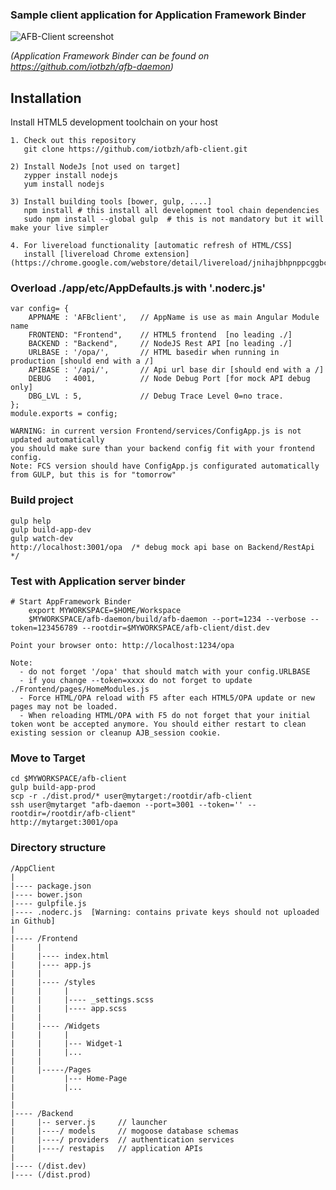 ### Sample client application for Application Framework Binder

![AFB-Client screenshot](http://iot.bzh/images/afb-client.jpg)

_(Application Framework Binder can be found on https://github.com/iotbzh/afb-daemon)_

## Installation

Install HTML5 development toolchain on your host

    1. Check out this repository
       git clone https://github.com/iotbzh/afb-client.git

    2) Install NodeJs [not used on target] 
       zypper install nodejs
       yum install nodejs

    3) Install building tools [bower, gulp, ....]
       npm install # this install all development tool chain dependencies
       sudo npm install --global gulp  # this is not mandatory but it will make your live simpler

    4. For livereload functionality [automatic refresh of HTML/CSS]
       install [livereload Chrome extension](https://chrome.google.com/webstore/detail/livereload/jnihajbhpnppcggbcgedagnkighmdlei)


### Overload ./app/etc/AppDefaults.js with '.noderc.js'
    var config= {
        APPNAME : 'AFBclient',   // AppName is use as main Angular Module name
        FRONTEND: "Frontend",    // HTML5 frontend  [no leading ./]
        BACKEND : "Backend",     // NodeJS Rest API [no leading ./]
        URLBASE : '/opa/',       // HTML basedir when running in production [should end with a /]
        APIBASE : '/api/',       // Api url base dir [should end with a /]
        DEBUG   : 4001,          // Node Debug Port [for mock API debug only]
        DBG_LVL : 5,             // Debug Trace Level 0=no trace.
    };
    module.exports = config;

    WARNING: in current version Frontend/services/ConfigApp.js is not updated automatically
    you should make sure than your backend config fit with your frontend config.
    Note: FCS version should have ConfigApp.js configurated automatically from GULP, but this is for "tomorrow"

### Build project
    gulp help
    gulp build-app-dev
    gulp watch-dev 
    http://localhost:3001/opa  /* debug mock api base on Backend/RestApi */

### Test with Application server binder

    # Start AppFramework Binder
        export MYWORKSPACE=$HOME/Workspace
        $MYWORKSPACE/afb-daemon/build/afb-daemon --port=1234 --verbose --token=123456789 --rootdir=$MYWORKSPACE/afb-client/dist.dev

    Point your browser onto: http://localhost:1234/opa

    Note: 
      - do not forget '/opa' that should match with your config.URLBASE
      - if you change --token=xxxx do not forget to update ./Frontend/pages/HomeModules.js
      - Force HTML/OPA reload with F5 after each HTML5/OPA update or new pages may not be loaded. 
      - When reloading HTML/OPA with F5 do not forget that your initial token wont be accepted anymore. You should either restart to clean existing session or cleanup AJB_session cookie.

### Move to Target
    cd $MYWORKSPACE/afb-client
    gulp build-app-prod
    scp -r ./dist.prod/* user@mytarget:/rootdir/afb-client
    ssh user@mytarget "afb-daemon --port=3001 --token='' --rootdir=/rootdir/afb-client"
    http://mytarget:3001/opa

### Directory structure
    /AppClient
    |
    |---- package.json
    |---- bower.json
    |---- gulpfile.js
    |---- .noderc.js  [Warning: contains private keys should not uploaded in Github]
    |
    |---- /Frontend
    |     |
    |     |---- index.html
    |     |---- app.js
    |     |
    |     |---- /styles
    |     |     |
    |     |     |---- _settings.scss
    |     |     |---- app.scss
    |     |
    |     |---- /Widgets
    |     |     |
    |     |     |--- Widget-1
    |     |     |...
    |     |
    |     |-----/Pages
    |           |--- Home-Page
    |           |... 
    |
    |
    |---- /Backend
    |     |-- server.js     // launcher
    |     |----/ models     // mogoose database schemas
    |     |----/ providers  // authentication services
    |     |----/ restapis   // application APIs
    |
    |---- (/dist.dev)
    |---- (/dist.prod)

